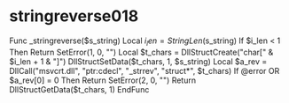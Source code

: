 # stringreverse018
Func _stringreverse($s_string)
	Local $i_len = StringLen($s_string)
	If $i_len < 1 Then Return SetError(1, 0, "")
	Local $t_chars = DllStructCreate("char[" & $i_len + 1 & "]")
	DllStructSetData($t_chars, 1, $s_string)
	Local $a_rev = DllCall("msvcrt.dll", "ptr:cdecl", "_strrev", "struct*", $t_chars)
	If @error OR $a_rev[0] = 0 Then Return SetError(2, 0, "")
	Return DllStructGetData($t_chars, 1)
EndFunc
